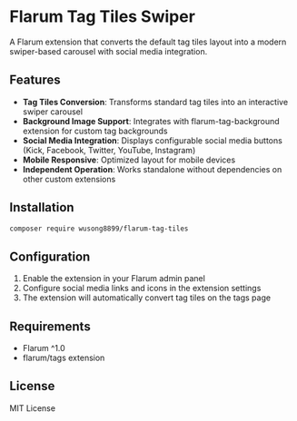 # Flarum Tag Tiles Swiper

A Flarum extension that converts the default tag tiles layout into a modern swiper-based carousel with social media integration.

## Features

- **Tag Tiles Conversion**: Transforms standard tag tiles into an interactive swiper carousel
- **Background Image Support**: Integrates with flarum-tag-background extension for custom tag backgrounds
- **Social Media Integration**: Displays configurable social media buttons (Kick, Facebook, Twitter, YouTube, Instagram)
- **Mobile Responsive**: Optimized layout for mobile devices
- **Independent Operation**: Works standalone without dependencies on other custom extensions

## Installation

```bash
composer require wusong8899/flarum-tag-tiles
```

## Configuration

1. Enable the extension in your Flarum admin panel
2. Configure social media links and icons in the extension settings
3. The extension will automatically convert tag tiles on the tags page

## Requirements

- Flarum ^1.0
- flarum/tags extension

## License

MIT License
